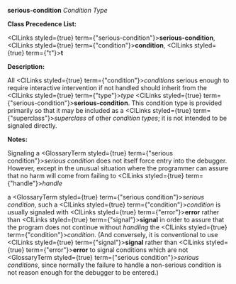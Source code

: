 **serious-condition** *Condition Type* 



**Class Precedence List:** 



<ClLinks styled={true} term={"serious-condition"}><b>serious-condition</b></ClLinks>, <ClLinks styled={true} term={"condition"}><b>condition</b></ClLinks>, <ClLinks styled={true} term={"t"}><b>t</b></ClLinks> 



**Description:** 



All <ClLinks styled={true} term={"condition"}><i>conditions</i></ClLinks> serious enough to require interactive intervention if not handled should inherit from the <ClLinks styled={true} term={"type"}><i>type</i></ClLinks> <ClLinks styled={true} term={"serious-condition"}><b>serious-condition</b></ClLinks>. This condition type is provided primarily so that it may be included as a <ClLinks styled={true} term={"superclass"}><i>superclass</i></ClLinks> of other *condition types*; it is not intended to be signaled directly. 



**Notes:** 



Signaling a <GlossaryTerm styled={true} term={"serious condition"}><i>serious condition</i></GlossaryTerm> does not itself force entry into the debugger. However, except in the unusual situation where the programmer can assure that no harm will come from failing to <ClLinks styled={true} term={"handle"}><i>handle</i></ClLinks> 







 



 



a <GlossaryTerm styled={true} term={"serious condition"}><i>serious condition</i></GlossaryTerm>, such a <ClLinks styled={true} term={"condition"}><i>condition</i></ClLinks> is usually signaled with <ClLinks styled={true} term={"error"}><b>error</b></ClLinks> rather than <ClLinks styled={true} term={"signal"}><b>signal</b></ClLinks> in order to assure that the program does not continue without *handling* the <ClLinks styled={true} term={"condition"}><i>condition</i></ClLinks>. (And conversely, it is conventional to use <ClLinks styled={true} term={"signal"}><b>signal</b></ClLinks> rather than <ClLinks styled={true} term={"error"}><b>error</b></ClLinks> to signal conditions which are not <GlossaryTerm styled={true} term={"serious condition"}><i>serious conditions</i></GlossaryTerm>, since normally the failure to handle a non-serious condition is not reason enough for the debugger to be entered.) 




